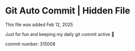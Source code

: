 # Git Auto Commit | Hidden File

This file was added Feb 12, 2025

Just for fun and keeping my daily git commit active 🤪

commit number: 315008
